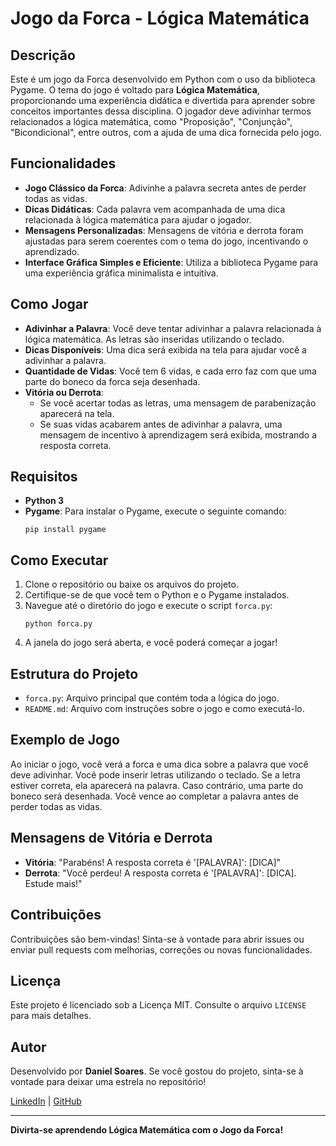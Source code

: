 # Jogo da Forca - Lógica Matemática

## Descrição
Este é um jogo da Forca desenvolvido em Python com o uso da biblioteca Pygame. O tema do jogo é voltado para **Lógica Matemática**, proporcionando uma experiência didática e divertida para aprender sobre conceitos importantes dessa disciplina. O jogador deve adivinhar termos relacionados a lógica matemática, como "Proposição", "Conjunção", "Bicondicional", entre outros, com a ajuda de uma dica fornecida pelo jogo.

## Funcionalidades
- **Jogo Clássico da Forca**: Adivinhe a palavra secreta antes de perder todas as vidas.
- **Dicas Didáticas**: Cada palavra vem acompanhada de uma dica relacionada à lógica matemática para ajudar o jogador.
- **Mensagens Personalizadas**: Mensagens de vitória e derrota foram ajustadas para serem coerentes com o tema do jogo, incentivando o aprendizado.
- **Interface Gráfica Simples e Eficiente**: Utiliza a biblioteca Pygame para uma experiência gráfica minimalista e intuitiva.

## Como Jogar
- **Adivinhar a Palavra**: Você deve tentar adivinhar a palavra relacionada à lógica matemática. As letras são inseridas utilizando o teclado.
- **Dicas Disponíveis**: Uma dica será exibida na tela para ajudar você a adivinhar a palavra.
- **Quantidade de Vidas**: Você tem 6 vidas, e cada erro faz com que uma parte do boneco da forca seja desenhada.
- **Vitória ou Derrota**:
  - Se você acertar todas as letras, uma mensagem de parabenização aparecerá na tela.
  - Se suas vidas acabarem antes de adivinhar a palavra, uma mensagem de incentivo à aprendizagem será exibida, mostrando a resposta correta.

## Requisitos
- **Python 3**
- **Pygame**: Para instalar o Pygame, execute o seguinte comando:
  ```
  pip install pygame
  ```

## Como Executar
1. Clone o repositório ou baixe os arquivos do projeto.
2. Certifique-se de que você tem o Python e o Pygame instalados.
3. Navegue até o diretório do jogo e execute o script `forca.py`:
   ```
   python forca.py
   ```
4. A janela do jogo será aberta, e você poderá começar a jogar!

## Estrutura do Projeto
- `forca.py`: Arquivo principal que contém toda a lógica do jogo.
- `README.md`: Arquivo com instruções sobre o jogo e como executá-lo.

## Exemplo de Jogo
Ao iniciar o jogo, você verá a forca e uma dica sobre a palavra que você deve adivinhar. Você pode inserir letras utilizando o teclado. Se a letra estiver correta, ela aparecerá na palavra. Caso contrário, uma parte do boneco será desenhada. Você vence ao completar a palavra antes de perder todas as vidas.

## Mensagens de Vitória e Derrota
- **Vitória**: "Parabéns! A resposta correta é '[PALAVRA]': [DICA]"
- **Derrota**: "Você perdeu! A resposta correta é '[PALAVRA]': [DICA]. Estude mais!"

## Contribuições
Contribuições são bem-vindas! Sinta-se à vontade para abrir issues ou enviar pull requests com melhorias, correções ou novas funcionalidades.

## Licença
Este projeto é licenciado sob a Licença MIT. Consulte o arquivo `LICENSE` para mais detalhes.

## Autor
Desenvolvido por **Daniel Soares**. Se você gostou do projeto, sinta-se à vontade para deixar uma estrela no repositório!

[LinkedIn](https://www.linkedin.com/in/daniel-campos-soares-b47426238/) | [GitHub](https://github.com/daniSoares08)

---
**Divirta-se aprendendo Lógica Matemática com o Jogo da Forca!**

